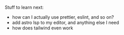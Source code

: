 Stuff to learn next:
- how can I actually use prettier, eslint, and so on?
- add astro lsp to my editor, and anything else I need
- how does tailwind even work
